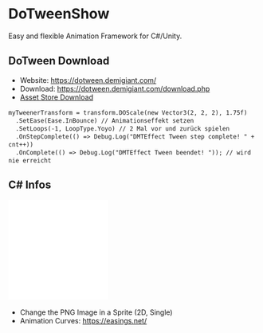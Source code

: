 # DoTweenShow

Easy and flexible Animation Framework for C#/Unity.

## DoTween Download

* Website: https://dotween.demigiant.com/
* Download: https://dotween.demigiant.com/download.php
* [Asset Store Download](https://assetstore.unity.com/packages/tools/animation/dotween-hotween-v2-27676?srsltid=AfmBOorXRxugKiRzbLOT3d9xsTfoTs6TSaum2Oz47m6NgQAi4IBZuX-_)

```
myTweenerTransform = transform.DOScale(new Vector3(2, 2, 2), 1.75f)
  .SetEase(Ease.InBounce) // Animationseffekt setzen
  .SetLoops(-1, LoopType.Yoyo) // 2 Mal vor und zurück spielen
  .OnStepComplete(() => Debug.Log("DMTEffect Tween step complete! " + cnt++))
  .OnComplete(() => Debug.Log("DMTEffect Tween beendet! ")); // wird nie erreicht
```

## C# Infos

![Working Image (Sprite)](./pic/smiley.png)

* Change the PNG Image in a Sprite (2D, Single)
* Animation Curves: https://easings.net/
